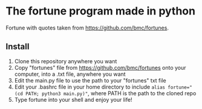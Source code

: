 # The fortune program made in python

Fortune with quotes taken from https://github.com/bmc/fortunes.

## Install

1. Clone this repository anywhere you want
2. Copy "fortunes" file from https://github.com/bmc/fortunes onto your computer, into a .txt file, anywhere you want
3. Edit the main.py file to use the path to your "fortunes" txt file
4. Edit your .bashrc file in your home directory to include ```alias fortune="(cd PATH; python3 main.py)"```, where PATH is the path to the cloned repo
5. Type fortune into your shell and enjoy your life!